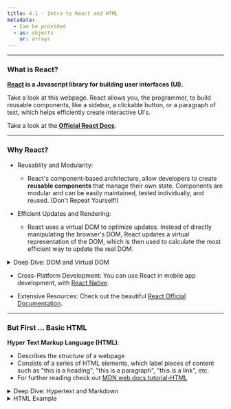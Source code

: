 ```yaml
---
title: 4.1 - Intro to React and HTML
metadata:
  - Can be provided
  - as: objects
    or: arrays
---
```



---
### What is React?

**[React](https://react.dev/) is a Javascript library for building user interfaces (UI).**

Take a look at this webpage. React allows you, the programmer, to build reusable components, like a sidebar, a clickable button, or a paragraph of text, which helps efficiently create interactive UI's.

Take a look at the **[Official React Docs](https://react.dev/learn)**.

--- 
### Why React?

- Reusablity and Modularity:

  - React's component-based architecture, allow developers to create **reusable components** that manage their own state. Components are modular and can be easily maintained, tested individually, and reused. (Don't Repeat Yourself!)


- Efficient Updates and Rendering:
  - React uses a virtual DOM to optimize updates. Instead of directly manipulating the browser's DOM, React updates a virtual representation of the DOM, which is then used to calculate the most efficient way to update the real DOM.

 <details>
      <summary>Deep Dive: DOM and Virtual DOM</summary>
    
      The **Document Object Model** (DOM), is the data representation of a web document. representing it as nodes and objects. This way it can be modified with a scripting language such as JavaScript.
        
    The **Virtual DOM** is a lightweight copy of the actual DOM. It’s a JavaScript object that React uses to keep track of changes in the UI. When a component’s state changes, React updates the virtual DOM instead of the real DOM.

    How does Virtual DOM make React faster?
    1. Batching Updates: React batches multiple updates to the virtual DOM, reducing the number of times the real DOM needs to be updated.

    2. React compares the new virtual DOM to the previous virtual DOM to identify the minimal set of changes required. This process is called _reconciliation._

    3. After identifying the changes, React updates only the parts of the real DOM that have changed, rather than re-rendering the entire UI. This _selective rendering_ significantly improves performance, especially for complex UIs.


</details>

- Cross-Platform Development: You can use React in mobile app development, with [React Native](https://reactnative.dev/).

- Extensive Resources: Check out the beautiful [React Official Documentation](https://react.dev/).

--- 

### But First ... Basic HTML

**Hyper Text Markup Language (HTML)**:

- Describes the _structure_ of a webpage
- Consists of a series of HTML elements, which  label pieces of content such as "this is a heading", "this is a paragraph", "this is a link", etc.
- For further reading check out [MDN web docs tutorial-HTML ](https://developer.mozilla.org/en-US/docs/Web/HTML)

<details>
    <summary>Deep Dive: Hypertext and Markdown</summary>

    **"Hypertext"** refers to links that connect web pages to one another, either within a single website or between websites.
    
    HTML uses **"markup"** to annotate text, images, and other content for display in a Web browser.
    
    HTML markup includes special **"tags"** such as `<head>`, `<title>`, `<body>`, `<footer>`, `<article>` `<p>`, `<div>`, `<img>`, `<ul>`, `<ol>`, `<li>` and many others. 
    
    The syntax of using `<` and `>` tells the compiler that the HTML element is a **tag** and not actual content.
</details>

<details>
    <summary>HTML Example</summary>
    
    ```html
    <!DOCTYPE html>
    <html>
    <head>
    <title>Page Title</title>
    </head>
    <body>
    
    <h1>This is a heading</h1>
    <p>This is a paragraph.</p>
    <p>This is another paragraph.</p>
    
    </body>
    </html>
    ```
    Below is a visualization of an HTML page structure:
    ![HTML Visualization](https://miro.medium.com/v2/resize:fit:1100/format:webp/1*H0Y0UaNr8Xu7Fxsn7Cf5iQ.png)

    In this case, `<title>Page Title</title>` would be an HTML element, defined by a start tag:`<title>`, your content, and an end tag `</title>`

</details>

